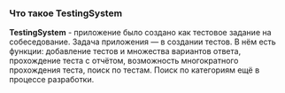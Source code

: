### Что такое TestingSystem
**TestingSystem** - приложение было создано как тестовое задание на собеседование.
Задача приложения — в создании тестов. В нём есть функции: добавление тестов и множества вариантов ответа, прохождение теста с отчётом, возможность многократного прохождения теста, поиск по тестам.
Поиск по категориям ещё в процессе разработки.



